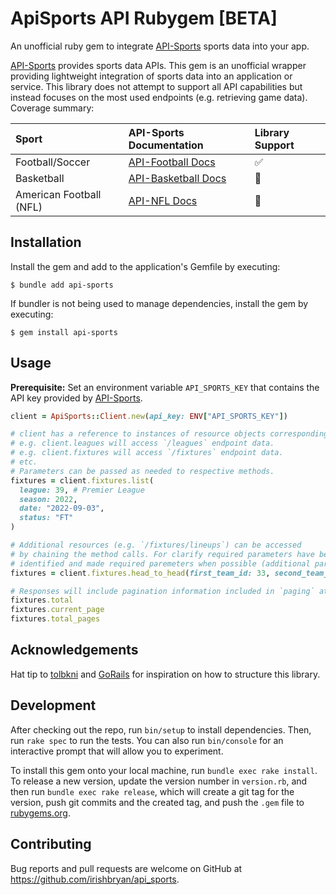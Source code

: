 # ApiSports API Rubygem [BETA]

An unofficial ruby gem to integrate [API-Sports](https://api-sports.io/#) sports data into your app.

[API-Sports](https://api-sports.io/) provides sports data APIs. This gem is an unofficial wrapper providing lightweight integration of sports data into an application or service. This library does not attempt to support all API capabilities but instead focuses on the most used endpoints (e.g. retrieving game data). Coverage summary:

| Sport                   | API-Sports Documentation                                                 | Library Support    |
| :---------------------- | :----------------------------------------------------------------------- | :----------------- |
| Football/Soccer         | [API-Football Docs](https://api-sports.io/documentation/football/v3)     | :white_check_mark: |
| Basketball              | [API-Basketball Docs](https://api-sports.io/documentation/basketball/v1) | :construction:     |
| American Football (NFL) | [API-NFL Docs](https://api-sports.io/documentation/nfl/v1)               | :construction:     |

## Installation

Install the gem and add to the application's Gemfile by executing:

    $ bundle add api-sports

If bundler is not being used to manage dependencies, install the gem by executing:

    $ gem install api-sports

## Usage

**Prerequisite:** Set an environment variable `API_SPORTS_KEY` that contains the API key provided by [API-Sports](https://api-sports.io).

```ruby
client = ApiSports::Client.new(api_key: ENV["API_SPORTS_KEY"])

# client has a reference to instances of resource objects corresponding API endpoints
# e.g. client.leagues will access `/leagues` endpoint data.
# e.g. client.fixtures will access `/fixtures` endpoint data.
# etc.
# Parameters can be passed as needed to respective methods.
fixtures = client.fixtures.list(
  league: 39, # Premier League
  season: 2022,
  date: "2022-09-03",
  status: "FT"
)

# Additional resources (e.g. `/fixtures/lineups`) can be accessed
# by chaining the method calls. For clarify required parameters have been
# identified and made required paremeters when possible (additional parameters may be passed also)
fixtures = client.fixtures.head_to_head(first_team_id: 33, second_team_id: 34)

# Responses will include pagination information included in `paging` attribute of API responses
fixtures.total
fixtures.current_page
fixtures.total_pages
```

## Acknowledgements

Hat tip to [tolbkni](vultr.rb) and [GoRails](https://gorails.com/episodes/api-requests-with-faraday) for inspiration on how to structure this library.

## Development

After checking out the repo, run `bin/setup` to install dependencies. Then, run `rake spec` to run the tests. You can also run `bin/console` for an interactive prompt that will allow you to experiment.

To install this gem onto your local machine, run `bundle exec rake install`. To release a new version, update the version number in `version.rb`, and then run `bundle exec rake release`, which will create a git tag for the version, push git commits and the created tag, and push the `.gem` file to [rubygems.org](https://rubygems.org).

## Contributing

Bug reports and pull requests are welcome on GitHub at https://github.com/irishbryan/api_sports.
